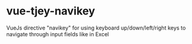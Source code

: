 # vue-tjey-navikey
VueJs directive "navikey" for using keyboard up/down/left/right keys to navigate through input fields like in Excel
